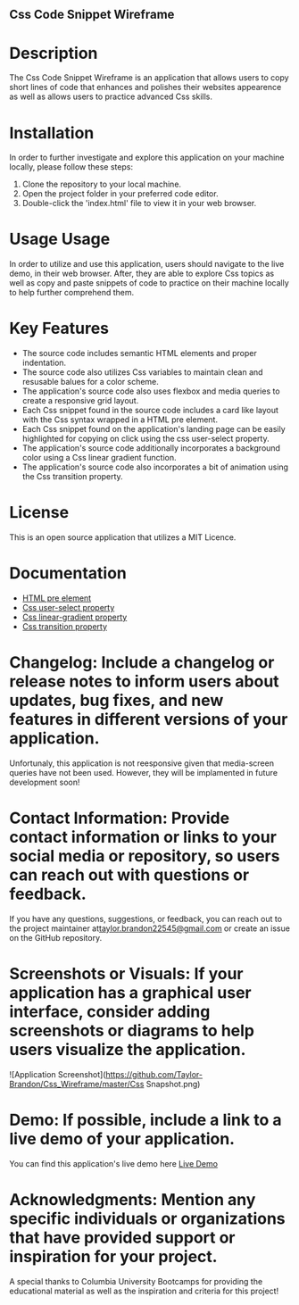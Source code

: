 ## Css Code Snippet Wireframe

# Description

The Css Code Snippet Wireframe is an application that allows users to copy short lines of code that enhances and polishes their websites appearence as well as allows users to practice advanced Css skills.


# Installation

In order to further investigate and explore this application on your machine locally, please follow these steps: 

1. Clone the repository to your local machine.
2. Open the project folder in your preferred code editor.
3. Double-click the 'index.html' file to view it in your web browser.


# Usage Usage

In order to utilize and use this application, users should navigate to the live demo, in their web browser. After, they are able to explore Css topics as well as copy and paste snippets of code to practice on their machine locally to help further comprehend them. 

# Key Features

 - The source code includes semantic HTML elements and proper indentation.
 - The source code also utilizes Css variables to maintain clean and resusable balues for a color scheme.
 - The application's source code also uses flexbox and media queries to create a responsive grid layout.
 - Each Css snippet found in the source code includes a card like layout with the Css syntax wrapped in a HTML pre element.
 - Each Css snippet found on the application's landing page can be easily highlighted for copying on click using the css user-select property.
 - The application's source code additionally incorporates a background color using a Css linear gradient function.
 - The application's source code also incorporates a bit of animation using the Css transition property.


# License

This is an open source application that utilizes a MIT Licence.

# Documentation
- [HTML pre element](https://developer.mozilla.org/en-US/docs/Web/HTML/Element/pre)
- [Css user-select property](https://developer.mozilla.org/en-US/docs/Web/CSS/user-select)
- [Css linear-gradient property](https://developer.mozilla.org/en-US/docs/Web/CSS/linear-gradient)
- [Css transition property](https://developer.mozilla.org/en-US/docs/Web/CSS/transition)


#  Changelog: Include a changelog or release notes to inform users about updates, bug fixes, and new features in different versions of your application.
Unfortunaly, this application is not reesponsive given that media-screen queries have not been used. However, they will be implamented in future development soon!


# Contact Information: Provide contact information or links to your social media or repository, so users can reach out with questions or feedback.
If you have any questions, suggestions, or feedback, you can reach out to the project maintainer at[taylor.brandon22545@gmail.com](taylor.brandon22545@gmail.com) or create an issue on the GitHub repository.

# Screenshots or Visuals: If your application has a graphical user interface, consider adding screenshots or diagrams to help users visualize the application.
![Application Screenshot](https://github.com/Taylor-Brandon/Css_Wireframe/master/Css Snapshot.png)


# Demo: If possible, include a link to a live demo of your application.
You can find this application's live demo here [Live Demo](https://taylor-brandon.github.io/Css-Wireframe/)

# Acknowledgments: Mention any specific individuals or organizations that have provided support or inspiration for your project.

A special thanks to Columbia University Bootcamps for providing the educational material as well as the inspiration and criteria for this project!
